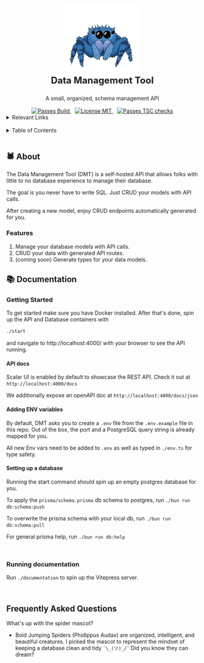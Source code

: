 <div align="center">
    <a href="https://github.com/lundjrl/data-management-tool">
      <img alt="Data Management Tool's mascot" src="images/Logo.png" width="200px">
    </a>
    <h3 align="center" style="font-size: 24px; margin-top: -24px">
    Data Management Tool
    </h3>
            <p align="center">A small, organized, schema management API</p>
              <div style="margin-top: 1rem">
        <a href="https://github.com/lundjrl/great-asset/actions/workflows/build.yml">
          <img alt="Passes Build" src="https://github.com/lundjrl/great-asset/actions/workflows/build.yml/badge.svg" />
        </a>
        <a href="https://opensource.org/licenses/MIT" style="margin-left: 10px">
          <img alt="License MIT" src="https://img.shields.io/badge/License-MIT-yellow.svg?color=blue" />
        </a>
        <a href="https://github.com/lundjrl/great-asset/actions/workflows/tsc.yml" style="margin-left: 10px">
            <img alt="Passes TSC checks" src="https://github.com/lundjrl/great-asset/actions/workflows/tsc.yml/badge.svg" />
        </a>
      </div>
</div>

<!-- Relevant Links section -->
<details>
<summary>Relevant Links</summary>
<ol>
<li>
<a href="https://sparkbusinessworks.postman.co/workspace/GA-Workspace~b8d212cc-0a2e-4e7c-a8d5-940ef5cf5f56/collection/28729570-1d13e580-4cac-456d-b939-acca422820cc?action=share&creator=28729570&active-environment=28729570-cd3ea200-137f-434a-b168-b5a53337f296" target="_blank">Postman</a>
</li>
<li>
<a href="https://drive.google.com/drive/u/1/folders/1af3onOTX2v7sOIQcTjMO9r3A6XnZx8MW" target="_blank">Roadmap</a>
</li>
</ol>
</details>

<br />

<!-- Table of contents section -->
<details>
<summary>Table of Contents</summary>
<ol>
<li>
<a href="#️-about">About</a>
</li>
<li>
<a href="#️-documentation">Documentation</a>
</li>
<li>
<a href="#️-frequently-asked-questions">FAQ</a>
</li>
</ol>
</details>
<br />

## 🕷️ About

The Data Management Tool (DMT) is a self-hosted API that allows folks with little to no database experience to manage their database.

The goal is you never have to write SQL. Just CRUD your models with API calls.

After creating a new model, enjoy CRUD endpoints automatically generated for you.

### Features

1. Manage your database models with API calls.
2. CRUD your data with generated API routes.
3. (coming soon) Generate types for your data models.
   <br />

## 📚 Documentation

### Getting Started

To get started make sure you have Docker installed.
After that's done, spin up the API and Database containers with

```bash
./start
```

and navigate to http://localhost:4000/ with your browser to see the API running.

#### API docs

Scalar UI is enabled by default to showcase the REST API. Check it out at `http://localhost:4000/docs`

We additionally expose an openAPI doc at `http://localhost:4000/docs/json`

#### Adding ENV variables

By default, DMT asks you to create a `.env` file from the `.env.example` file in this repo. Out of the box, the port and a PostgreSQL query string is already mapped for you.

All new Env vars need to be added to `.env` as well as typed in `./env.ts` for type safety.

#### Setting up a database

Running the start command should spin up an empty postgres database for you.

To apply the `prisma/schema.prisma` db schema to postgres, run `./bun run db:schema:push`

To overwrite the prisma schema with your local db, run `./bun run db:schema:pull`

For general prisma help, run `./bun run db:help`

<br />

### Running documentation

Run `./documentation` to spin up the Vitepress server.

<br />

## Frequently Asked Questions

What's up with the spider mascot?

- Bold Jumping Spiders (Phidippus Audax) are organized, intelligent, and beautiful creatures. I picked the mascot to represent the mindset of keeping a database clean and tidy `¯\_(ツ)_/¯` Did you know they can dream?
